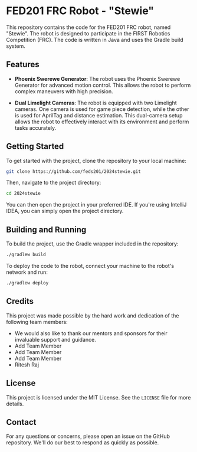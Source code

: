 # FED201 FRC Robot - "Stewie"

This repository contains the code for the FED201 FRC robot, named "Stewie". The robot is designed to participate in the FIRST Robotics Competition (FRC). The code is written in Java and uses the Gradle build system.

## Features

- **Phoenix Swerewe Generator**: The robot uses the Phoenix Swerewe Generator for advanced motion control. This allows the robot to perform complex maneuvers with high precision.

- **Dual Limelight Cameras**: The robot is equipped with two Limelight cameras. One camera is used for game piece detection, while the other is used for AprilTag and distance estimation. This dual-camera setup allows the robot to effectively interact with its environment and perform tasks accurately.

## Getting Started

To get started with the project, clone the repository to your local machine:

```bash
git clone https://github.com/feds201/2024stewie.git
```

Then, navigate to the project directory:

```bash
cd 2024stewie
```

You can then open the project in your preferred IDE. If you're using IntelliJ IDEA, you can simply open the project directory.

## Building and Running

To build the project, use the Gradle wrapper included in the repository:

```bash
./gradlew build
```

To deploy the code to the robot, connect your machine to the robot's network and run:

```bash
./gradlew deploy
```

## Credits

This project was made possible by the hard work and dedication of the following team members:
- We would also like to thank our mentors and sponsors for their invaluable support and guidance.
- Add Team Member
- Add Team Member
- Add Team Member
- Ritesh Raj


## License

This project is licensed under the MIT License. See the `LICENSE` file for more details.

## Contact


For any questions or concerns, please open an issue on the GitHub repository. We'll do our best to respond as quickly as possible.
